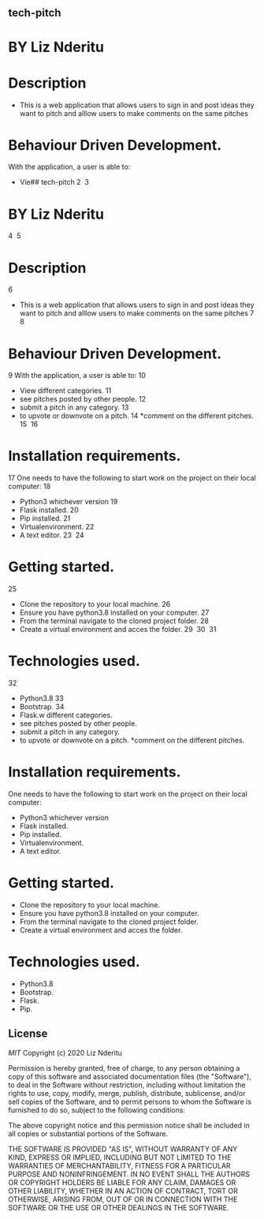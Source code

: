 ## tech-pitch

# BY Liz Nderitu

# Description
* This is a web application that allows users to sign in and post ideas they want to pitch and alllow users to make comments on the same pitches

# Behaviour Driven Development.
With the application, a user is able to:
* Vie## tech-pitch
2
​
3
# BY Liz Nderitu
4
​
5
# Description
6
* This is a web application that allows users to sign in and post ideas they want to pitch and alllow users to make comments on the same pitches
7
​
8
# Behaviour Driven Development.
9
With the application, a user is able to:
10
* View different categories.
11
* see pitches posted by other people.
12
* submit a pitch in any category.
13
* to upvote or downvote on a pitch.
14
*comment on the different pitches.
15
​
16
# Installation requirements.
17
One needs to have the following to start work on the project on their local computer:
18
* Python3 whichever version
19
* Flask installed.
20
* Pip installed.
21
* Virtualenvironment.
22
* A text editor.
23
​
24
# Getting started.
25
* Clone the repository to your local machine.
26
* Ensure you have python3.8 installed on your computer.
27
* From the terminal navigate to the cloned project folder.
28
* Create a virtual environment and acces the folder.
29
​
30
​
31
# Technologies used.
32
* Python3.8
33
* Bootstrap.
34
* Flask.w different categories.
* see pitches posted by other people.
* submit a pitch in any category.
* to upvote or downvote on a pitch.
*comment on the different pitches.

# Installation requirements.
One needs to have the following to start work on the project on their local computer:
* Python3 whichever version
* Flask installed.
* Pip installed.
* Virtualenvironment.
* A text editor.

# Getting started.
* Clone the repository to your local machine.
* Ensure you have python3.8 installed on your computer.
* From the terminal navigate to the cloned project folder.
* Create a virtual environment and acces the folder.


# Technologies used.
* Python3.8
* Bootstrap.
* Flask.
* Pip.



## License
*MIT* Copyright (c) 2020 Liz Nderitu

Permission is hereby granted, free of charge, to any person obtaining a copy
of this software and associated documentation files (the "Software"), to deal
in the Software without restriction, including without limitation the rights
to use, copy, modify, merge, publish, distribute, sublicense, and/or sell
copies of the Software, and to permit persons to whom the Software is
furnished to do so, subject to the following conditions:

The above copyright notice and this permission notice shall be included in all
copies or substantial portions of the Software.

THE SOFTWARE IS PROVIDED "AS IS", WITHOUT WARRANTY OF ANY KIND, EXPRESS OR
IMPLIED, INCLUDING BUT NOT LIMITED TO THE WARRANTIES OF MERCHANTABILITY,
FITNESS FOR A PARTICULAR PURPOSE AND NONINFRINGEMENT. IN NO EVENT SHALL THE
AUTHORS OR COPYRIGHT HOLDERS BE LIABLE FOR ANY CLAIM, DAMAGES OR OTHER
LIABILITY, WHETHER IN AN ACTION OF CONTRACT, TORT OR OTHERWISE, ARISING FROM,
OUT OF OR IN CONNECTION WITH THE SOFTWARE OR THE USE OR OTHER DEALINGS IN THE
SOFTWARE.

